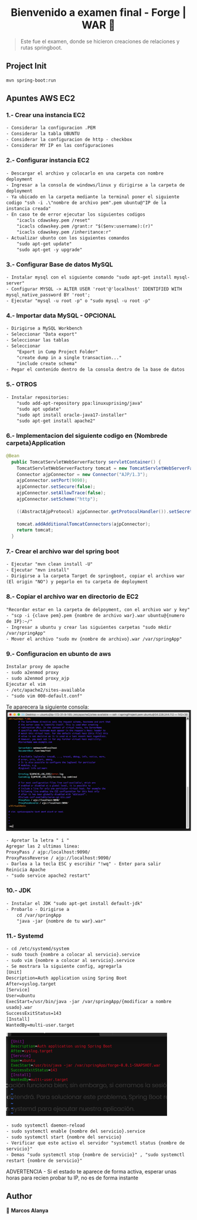 <h1 align="center">Bienvenido a examen final - Forge | WAR 👋</h1>
<p>
</p>

> Este fue el examen, donde se hicieron creaciones de relaciones y rutas springboot.

## Project Init

```
mvn spring-boot:run
```

## Apuntes AWS EC2

### 1.- Crear una instancia EC2

```
- Considerar la configuracion .PEM
- Considerar la tabla UBUNTU
- Considerar la configuracion de http - checkbox
- Considerar MY IP en las configuraciones
```

### 2.- Configurar instancia EC2

```
- Descargar el archivo y colocarlo en una carpeta con nombre deployment
- Ingresar a la consola de windows/linux y dirigirse a la carpeta de deployment
- Ya ubicado en la carpeta mediante la terminal poner el siguiente codigo "ssh -i .\"nombre de archivo pem".pem ubuntu@"IP de la instancia creada"
- En caso te de error ejecutar los siguientes codigos
    "icacls cdawskey.pem /reset"
    "icacls cdawskey.pem /grant:r "$($env:username):(r)"
    "icacls cdawskey.pem /inheritance:r"
- Actualizar ubunto con los siguientes comandos
    "sudo apt-get update"
    "sudo apt-get -y upgrade"
```

### 3.- Configurar Base de datos MySQL

```
- Instalar mysql con el siguiente comando "sudo apt-get install mysql-server"
- Configurar MYSQL -> ALTER USER 'root'@'localhost' IDENTIFIED WITH mysql_native_password BY 'root';
- Ejecutar "mysql -u root -p" o "sudo mysql -u root -p"
```

### 4.- Importar data MySQL - OPCIONAL

```
- Dirigirse a MySQL Workbench
- Seleccionar "Data export"
- Seleccionar las tablas
- Seleccionar
    "Export in Cump Project Folder"
    "create dump in a single transaction..."
    "include create schema"
- Pegar el contenido dentro de la consola dentro de la base de datos
```

### 5.- OTROS
```
- Instalar repositories:
    "sudo add-apt-repository ppa:linuxuprising/java"
    "sudo apt update"
    "sudo apt install oracle-java17-installer"
    "sudo apt-get install apache2"
```

### 6.- Implementacion del siguiente codigo en {Nombrede carpeta}Application

```java
@Bean
  public TomcatServletWebServerFactory servletContainer() {
    TomcatServletWebServerFactory tomcat = new TomcatServletWebServerFactory();
    Connector ajpConnector = new Connector("AJP/1.3");
    ajpConnector.setPort(9090);
    ajpConnector.setSecure(false);
    ajpConnector.setAllowTrace(false);
    ajpConnector.setScheme("http");

    ((AbstractAjpProtocol) ajpConnector.getProtocolHandler()).setSecretRequired(false);

    tomcat.addAdditionalTomcatConnectors(ajpConnector);
    return tomcat;
  }
```

### 7.- Crear el archivo war del spring boot
```
- Ejecutar "mvn clean install -U"
- Ejecutar "mvn install"
- Dirigirse a la carpeta Target de springboot, copiar el archivo war (El origin "NO") y pegarlo en tu carpeta de deployment
```

### 8.- Copiar el archivo war en directorio de EC2
```
"Recordar estar en la carpeta de delpoyment, con el archivo war y key"
- "scp -i {clave pem}.pem {nombre de archivo war}.war ubuntu@{numero de IP}:~/"
- Ingresar a ubuntu y crear las siguientes carpetas "sudo mkdir /var/springApp"
- Mover el archivo "sudo mv {nombre de archivo}.war /var/springApp"
```

### 9.- Configuracion en ubunto de aws
```
Instalar proxy de apache
- sudo a2enmod proxy
- sudo a2enmod proxy_ajp
Ejecutar el vim
- /etc/apache2/sites-available
- "sudo vim 000-default.conf"
```
Te aparecera la siguiente consola:
![Alt text](image.png)
```
- Apretar la letra " i "
Agregar las 2 ultimas linea:
ProxyPass / ajp:/localhost:9090/
ProxyPassReverse / ajp://localhost:9090/
- Darlea a la tecla ESC y escribir "!wq" - Enter para salir
Reinicia Apache
- "sudo service apache2 restart"
```

### 10.- JDK
```
- Instalar el JDK "sudo apt-get install default-jdk"
- Probarlo - Dirigirse a 
    cd /var/springApp
    "java -jar {nombre de tu war}.war"
```

### 11.- Systemd
```
- cd /etc/systemd/system
- sudo touch {nombre a colocar al servicio}.service
- sudo vim {nombre a colocar al servicio}.service
- Se mostrara la siguiente config, agregarla 
[Unit]
Description=Auth application using Spring Boot
After=syslog.target
[Service]
User=ubuntu
ExecStart=/usr/bin/java -jar /var/springApp/{modificar a nombre usado}.war
SuccessExitStatus=143
[Install]
WantedBy=multi-user.target
```
![Alt text](image-1.png)
```
- sudo systemctl daemon-reload
- sudo systemctl enable {nombre del servicio}.service
- sudo systemctl start {nombre del servicio}
- Verificar que este activo el servidor "systemctl status {nombre de servicio}"
- Demas "sudo systemctl stop {nombre de servicio}" , "sudo systemctl restart {nombre de servicio}"
```

ADVERTENCIA - Si el estado te aparece de forma activa, esperar unas horas para recien probar tu IP, no es de forma instante

## Author

👤 **Marcos Alanya**
